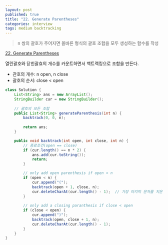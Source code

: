 ```yaml
---
layout: post
published: true
title: "22. Generate Parentheses"
categories: interview
tags: medium backtracking
---
```


> n 쌍의 괄호가 주어지면 올바른 형식의 괄호 조합을 모두 생성하는 함수를 작성

[22. Generate Parentheses](https://leetcode.com/problems/generate-parentheses/)

열린괄호와 닫힌괄효의 개수를 카운트하면서 백트랙킹으로 조합을 만든다.
- 관호의 개수: n open, n close
- 괄호의 순서: close < open

```java
class Solution {
    List<String> ans = new ArrayList();
    StringBuilder cur = new StringBuilder();
    
    // 괄호의 모든 조합
    public List<String> generateParenthesis(int n) {
        backtrack(0, 0, n);
         
        return ans;
    }

    public void backtrack(int open, int close, int n) {
        // 종료조건(open == close)
        if (cur.length() == n * 2) {
            ans.add(cur.toString());
            return;
        }

        // only add open parenthesis if open < n
        if (open < n) {
            cur.append("(");
            backtrack(open + 1, close, n);
            cur.deleteCharAt(cur.length() - 1);  // 가장 마지막 문자를 지운다.
        }
        
        // only add a closing paranthesis if close < open
        if (close < open) {
            cur.append(")");
            backtrack(open, close + 1, n);
            cur.deleteCharAt(cur.length() - 1);
        }
    }
}
```